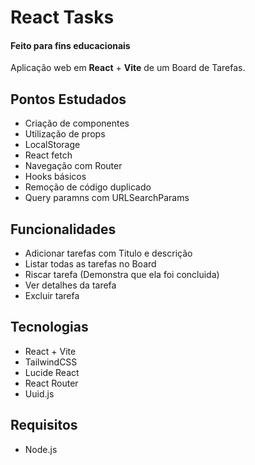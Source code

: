 # React Tasks
#### Feito para fins educacionais
Aplicação web em **React** + **Vite** de um Board de Tarefas. 

## Pontos Estudados
- Criação de componentes
- Utilização de props
- LocalStorage
- React fetch
- Navegação com Router
- Hooks básicos
- Remoção de código duplicado
- Query paramns com URLSearchParams

##  Funcionalidades
- Adicionar tarefas com Titulo e descrição
- Listar todas as tarefas no Board
- Riscar tarefa (Demonstra que ela foi concluida)
- Ver detalhes da tarefa
- Excluir tarefa


## Tecnologias
- React + Vite
- TailwindCSS
- Lucide React
- React Router
- Uuid.js

## Requisitos
- Node.js
